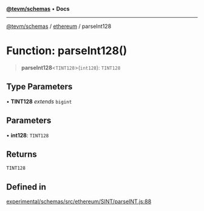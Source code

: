[**@tevm/schemas**](../../README.md) • **Docs**

***

[@tevm/schemas](../../modules.md) / [ethereum](../README.md) / parseInt128

# Function: parseInt128()

> **parseInt128**\<`TINT128`\>(`int128`): `TINT128`

## Type Parameters

• **TINT128** *extends* `bigint`

## Parameters

• **int128**: `TINT128`

## Returns

`TINT128`

## Defined in

[experimental/schemas/src/ethereum/SINT/parseINT.js:88](https://github.com/qbzzt/tevm-monorepo/blob/main/experimental/schemas/src/ethereum/SINT/parseINT.js#L88)
